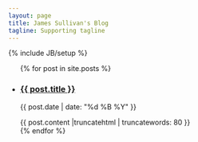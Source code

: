 ```yaml
---
layout: page
title: James Sullivan's Blog
tagline: Supporting tagline
---
```

{% include JB/setup %}

<ul class="posts">
{% for post in site.posts %}
<li>
<a href="{{ post.url }}">
<h3>{{ post.title }}</h3>
</a>
<p class="blogdate">{{ post.date | date: "%d %B %Y" }}</p>
<div>{{ post.content |truncatehtml | truncatewords: 80 }}</div>
</li>
{% endfor %}
</ul>

